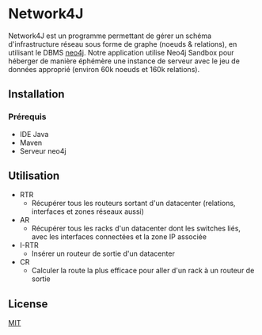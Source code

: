 # Network4J

Network4J est un programme permettant de gérer un schéma d'infrastructure réseau sous forme de graphe (noeuds & relations), en utilisant le DBMS [neo4j](https://neo4j.com/). Notre application utilise Neo4j Sandbox pour héberger de manière éphémère une instance de serveur avec le jeu de données approprié (environ 60k noeuds et 160k relations).

## Installation

### Prérequis

* IDE Java
* Maven
* Serveur neo4j

## Utilisation

* RTR
    * Récupérer tous les routeurs sortant d'un datacenter (relations, interfaces et zones réseaux aussi)
* AR
    * Récupérer tous les racks d'un datacenter dont les switches liés, avec les interfaces connectées et la zone IP associée
* I-RTR
    * Insérer un routeur de sortie d'un datacenter
* CR
    * Calculer la route la plus efficace pour aller d'un rack à un routeur de sortie

## License
[MIT](https://choosealicense.com/licenses/mit/)
